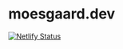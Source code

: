 # moesgaard.dev

[![Netlify Status](https://api.netlify.com/api/v1/badges/2b6856b0-6999-434d-aa95-3800c84f0d74/deploy-status)](https://app.netlify.com/sites/musing-bassi-dcff2c/deploys)